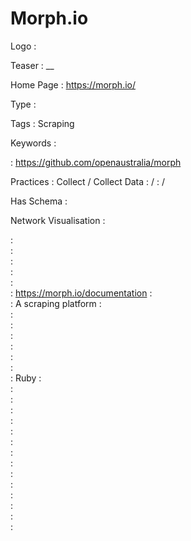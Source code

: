 # Morph.io

Logo
:   ![]()

Teaser
:   __

Home Page
:   https://morph.io/

Type
:   

Tags
:   Scraping

Keywords
:   

:   https://github.com/openaustralia/morph

Practices
:   Collect / Collect Data
:    / 
:    / 

Has Schema
:   

Network Visualisation
:   


:   
:   
:   
:   
:   
:   https://morph.io/documentation
:   
:   A scraping platform
:   
:   
:   
:   
:   
:   
:   
:   Ruby
:   
:   
:   
:   
:   
:   
:   
:   
:   
:   
:   
:   
:   
:   
:   
